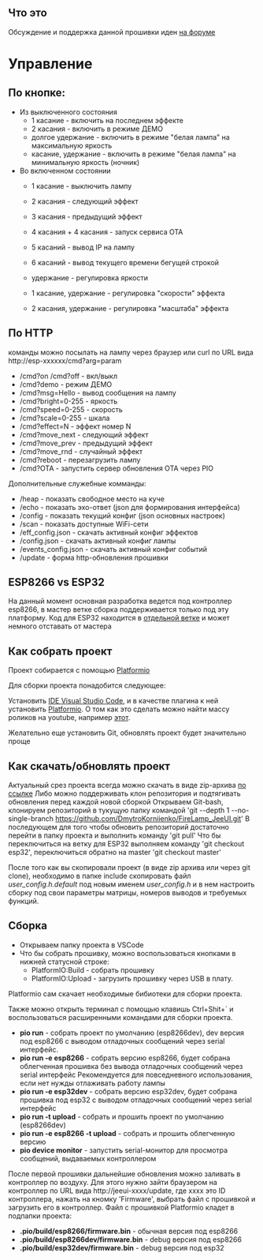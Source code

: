 ## Что это
Обсуждение и поддержка данной прошивки иден [на форуме](https://community.alexgyver.ru/threads/wifi-lampa-budilnik-proshivka-firelamp_jeeui-gpl.2739/page-28)

# Управление

## По кнопке:
 * Из выключенного состояния
   - 1 касание - включить на последнем эффекте
   - 2 касания - включить в режиме ДЕМО
   - долгое удержание - включить в режиме "белая лампа" на максимальную яркость
   - касание, удержание - включить в режиме "белая лампа" на минимальную яркость (ночник)
 * Во включенном состоянии
   - 1 касание - выключить лампу
   - 2 касания - следующий эффект
   - 3 касания - предыдущий эффект
   - 4 касания + 4 касания - запуск сервиса ОТА
   - 5 касаний - вывод IP на лампу
   - 6 касаний - вывод текущего времени бегущей строкой

   - удержание - регулировка яркости
   - 1 касание, удержание - регулировка "скорости" эффекта
   - 2 касания, удержание - регулировка "масштаба" эффекта

## По HTTP
команды можно посылать на лампу через браузер или curl по URL вида http://esp-xxxxxx/cmd?arg=param
  - /cmd?on  /cmd?off - вкл/выкл
  - /cmd?demo         - режим ДЕМО
  - /cmd?msg=Hello    - вывод сообщения на лампу
  - /cmd?bright=0-255 - яркость
  - /cmd?speed=0-255  - скорость
  - /cmd?scale=0-255  - шкала
  - /cmd?effect=N     - эффект номер N
  - /cmd?move_next    - следующий эффект
  - /cmd?move_prev    - предыдущий эффект
  - /cmd?move_rnd     - случайный эффект
  - /cmd?reboot       - перезагрузить лампу
  - /cmd?OTA          - запустить сервер обновления OTA через PIO

Дополнительные служебные комманды:

  - /heap               - показать свободное место на куче
  - /echo               - показать эхо-ответ (json для формирования интерфейса)
  - /config             - показать текущий конфиг (json основных настроек)
  - /scan               - показать доступные WiFi-сети
  - /eff_config.json    - скачать активный конфиг эффектов
  - /config.json        - скачать активный конфиг лампы
  - /events_config.json - скачать активный конфиг событий
  - /update             - форма http-обновления прошивки

## ESP8266 vs ESP32
На данный момент основная разработка ведется под контроллер esp8266, в мастер ветке сборка поддерживается только под эту платформу. Код для ESP32 находится в [отдельной ветке](https://github.com/DmytroKorniienko/FireLamp_JeeUI/tree/esp32) и может немного отставать от мастера


## Как собрать проект

Проект собирается с помощью [Platformio](https://platformio.org/)

Для сборки проекта понадобится следующее:

Установить [IDE Visual Studio Code](https://code.visualstudio.com/), и в качестве плагина к ней установить [Platformio](https://platformio.org/). О том как это сделать можно найти массу роликов на youtube, например [этот](https://www.youtube.com/watch?v=NSljt17mg74).

Желательно еще установить Git, обновлять проект будет значительно проще

## Как скачать/обновлять проект

Актуальный срез проекта всегда можно скачать в виде zip-архива [по ссылке](https://github.com/DmytroKorniienko/FireLamp_JeeUI/archive/master.zip)
Либо можно поддерживать клон репозитория и подтягивать обновления перед каждой новой сборкой
Открываем Git-bash, клонируем репозиторий в тукущую папку командой 'git --depth 1 --no-single-branch https://github.com/DmytroKorniienko/FireLamp_JeeUI.git'
В последующем для того чтобы обновить репозиторий достаточно перейти в папку проекта и выполнить команду 'git pull'
Что бы переключиться на ветку для ESP32 выполняем команду 'git checkout esp32', переключиться обратно на master 'git checkout master'

После того как вы скопировали проект (в виде zip архива или через git clone), необходимо в папке include
скопировать файл *user_config.h.default* под новым именем *user_config.h* и в нем настроить сборку под свои параметры матрицы, номеров выводов и требуемых функций.

## Сборка

 * Открываем папку проекта в VSCode
 * Что бы собрать прошивку, можно воспользоваться кнопками в нижней статусной строке:
   - PlatformIO:Build - собрать прошивку
   - PlatformIO:Upload - загрузить прошивку через USB в плату.

Platformio сам скачает необходимые бибиотеки для сборки проекта.

Также можно открыть терминал с помощью клавишь Ctrl+Shit+` и воспользоваться расширенными командами для сборки проекта.

 - **pio run** - собрать проект по умолчанию (esp8266dev), dev версия под esp8266 c выводом отладочных сообщений через serial интерфейс.
 - **pio run -e esp8266** - собрать версию esp8266, будет собрана облегченная прошивка без вывода отладочных сообщений через serial интерфейс
			    Рекомендуется для повседневного использования, если нет нужды отлаживать работу лампы
 - **pio run -e esp32dev** - собрать версию esp32dev, будет собрана прошивка под esp32 c выводом отладочных сообщений через serial интерфейс
 - **pio run -t upload** - собрать и прошить проект по умолчанию (esp8266dev)
 - **pio run -e esp8266 -t upload** - собрать и прошить облегченную версию 
 - **pio deviсe monitor** - запустить serial-монитор для просмотра сообщений, выдаваемых контроллером
 
 После первой прошивки дальнейшие обновления можно заливать в контроллер по воздуху. Для этого нужно зайти браузером на контроллер по URL вида http://jeeui-xxxx/update, где xxxx это ID контроллера, нажать на кномку 'Firmware', выбрать файл с прошивкой и загрузить его в контроллер.
 Файл с прошивкой Platformio кладет в подпапки проекта:
  - **.pio/build/esp8266/firmware.bin** - обычная версия под esp8266
  - **.pio/build/esp8266dev/firmware.bin** - debug версия под esp8266
  - **.pio/build/esp32dev/firmware.bin** - debug версия под esp32

